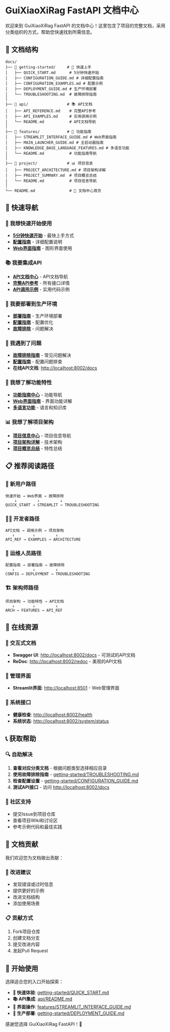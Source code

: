 # GuiXiaoXiRag FastAPI 文档中心

欢迎来到 GuiXiaoXiRag FastAPI 的文档中心！这里包含了项目的完整文档，采用分类组织的方式，帮助您快速找到所需信息。

## 📁 文档结构

```
docs/
├── 📁 getting-started/     # 🚀 快速上手
│   ├── QUICK_START.md      # 5分钟快速开始
│   ├── CONFIGURATION_GUIDE.md # 详细配置指南
│   ├── CONFIGURATION_EXAMPLES.md # 配置示例
│   ├── DEPLOYMENT_GUIDE.md # 生产环境部署
│   └── TROUBLESHOOTING.md  # 故障排除指南
│
├── 📁 api/                 # 📚 API文档
│   ├── API_REFERENCE.md    # 完整API参考
│   ├── API_EXAMPLES.md     # 实用调用示例
│   └── README.md           # API文档导航
│
├── 📁 features/            # 🌟 功能指南
│   ├── STREAMLIT_INTERFACE_GUIDE.md # Web界面指南
│   ├── MAIN_LAUNCHER_GUIDE.md # 主启动器指南
│   ├── KNOWLEDGE_BASE_LANGUAGE_FEATURES.md # 多语言功能
│   └── README.md           # 功能指南导航
│
├── 📁 project/             # 📊 项目信息
│   ├── PROJECT_ARCHITECTURE.md # 项目架构详解
│   ├── PROJECT_SUMMARY.md  # 项目概览总结
│   └── README.md           # 项目信息导航
│
└── README.md               # 📖 文档中心首页
```

## 🎯 快速导航

### 🚀 我想快速开始使用
- **[5分钟快速开始](getting-started/QUICK_START.md)** - 最快上手方式
- **[配置指南](getting-started/CONFIGURATION_GUIDE.md)** - 详细配置说明
- **[Web界面指南](features/STREAMLIT_INTERFACE_GUIDE.md)** - 图形界面使用

### 📚 我要集成API
- **[API文档中心](api/README.md)** - API文档导航
- **[完整API参考](api/API_REFERENCE.md)** - 所有接口详情
- **[API调用示例](api/API_EXAMPLES.md)** - 实用代码示例

### 🚀 我要部署到生产环境
- **[部署指南](getting-started/DEPLOYMENT_GUIDE.md)** - 生产环境部署
- **[配置指南](getting-started/CONFIGURATION_GUIDE.md)** - 配置优化
- **[故障排除](getting-started/TROUBLESHOOTING.md)** - 问题解决

### 🔧 我遇到了问题
- **[故障排除指南](getting-started/TROUBLESHOOTING.md)** - 常见问题解决
- **[配置指南](getting-started/CONFIGURATION_GUIDE.md)** - 配置问题排查
- **在线API文档**: [http://localhost:8002/docs](http://localhost:8002/docs)

### 🌟 我想了解功能特性
- **[功能指南中心](features/README.md)** - 功能导航
- **[Web界面指南](features/STREAMLIT_INTERFACE_GUIDE.md)** - 界面功能详解
- **[多语言功能](features/KNOWLEDGE_BASE_LANGUAGE_FEATURES.md)** - 语言和知识库

### 📊 我想了解项目架构
- **[项目信息中心](project/README.md)** - 项目信息导航
- **[项目架构详解](project/PROJECT_ARCHITECTURE.md)** - 技术架构
- **[项目概览总结](project/PROJECT_SUMMARY.md)** - 特性总结

## 📋 推荐阅读路径

### 👤 新用户路径
```
快速开始 → Web界面 → 故障排除
    ↓         ↓         ↓
QUICK_START → STREAMLIT → TROUBLESHOOTING
```

### 👨‍💻 开发者路径
```
API文档 → 调用示例 → 项目架构
   ↓        ↓         ↓
API_REF → EXAMPLES → ARCHITECTURE
```

### 🚀 运维人员路径
```
配置指南 → 部署指南 → 故障排除
   ↓        ↓         ↓
CONFIG → DEPLOYMENT → TROUBLESHOOTING
```

### 🏗️ 架构师路径
```
项目架构 → 功能特性 → API文档
   ↓        ↓         ↓
ARCH → FEATURES → API_REF
```

## 🔗 在线资源

### 📖 交互式文档
- **Swagger UI**: [http://localhost:8002/docs](http://localhost:8002/docs) - 可测试的API文档
- **ReDoc**: [http://localhost:8002/redoc](http://localhost:8002/redoc) - 美观的API文档

### 🎨 管理界面
- **Streamlit界面**: [http://localhost:8501](http://localhost:8501) - Web管理界面

### 🔧 系统接口
- **健康检查**: [http://localhost:8002/health](http://localhost:8002/health)
- **系统状态**: [http://localhost:8002/system/status](http://localhost:8002/system/status)

## 📞 获取帮助

### 🔍 自助解决
1. **查看对应分类文档** - 根据问题类型选择相应目录
2. **使用故障排除指南** - [getting-started/TROUBLESHOOTING.md](getting-started/TROUBLESHOOTING.md)
3. **检查配置设置** - [getting-started/CONFIGURATION_GUIDE.md](getting-started/CONFIGURATION_GUIDE.md)
4. **测试API接口** - 访问 [http://localhost:8002/docs](http://localhost:8002/docs)

### 🤝 社区支持
- 提交Issue到项目仓库
- 查看项目Wiki和讨论区
- 参考示例代码和最佳实践

## 📝 文档贡献

我们欢迎您为文档做出贡献：

### 🔧 改进建议
- 发现错误或过时信息
- 提供更好的示例
- 改进文档结构
- 添加使用场景

### 📋 贡献方式
1. Fork项目仓库
2. 创建文档分支
3. 提交改进内容
4. 发起Pull Request

## 🎉 开始使用

选择适合您的入口开始探索：

- **🚀 快速体验**: [getting-started/QUICK_START.md](getting-started/QUICK_START.md)
- **📚 API集成**: [api/README.md](api/README.md)
- **🎨 界面操作**: [features/STREAMLIT_INTERFACE_GUIDE.md](features/STREAMLIT_INTERFACE_GUIDE.md)
- **🚀 生产部署**: [getting-started/DEPLOYMENT_GUIDE.md](getting-started/DEPLOYMENT_GUIDE.md)

感谢您选择 GuiXiaoXiRag FastAPI！🎊
